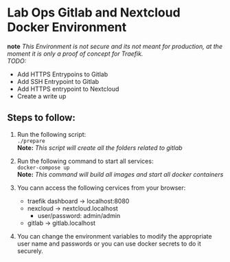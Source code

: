 # Lab Ops Gitlab and Nextcloud Docker Environment

**note**
*This Environment is not secure and its not meant for production, at the moment it is only a proof of concept for Traefik.* <br/>
*TODO:* <br/>
- Add HTTPS Entrypoins to Gitlab
- Add SSH Entrypoint to Gitlab
- Add HTTPS entrypoint to Nextcloud 
- Create a write up

## Steps to follow:
1. Run the following script: <br/>
`./prepare` <br/>
**Note:** 
*This script will create all the folders related to gitlab* <br/>

2. Run the following command to start all services: <br/>
`docker-compose up`<br/>
**Note:** 
*This command will build all images and start all docker containers* <br/>

3. You cann access the following cervices from your browser: <br/>
    - traefik dashboard -> localhost:8080  
    - nexcloud -> nextcloud.localhost
        - user/password: admin/admin
    - gitlab -> gitlab.localhost

4. You can change the environment variables to modify the appropriate user name and passwords or you can use docker secrets to do it securely.
